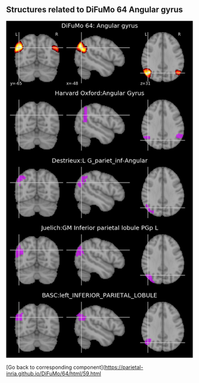 


## Structures related to DiFuMo 64 Angular gyrus

![59](59.jpg "Structures related to DiFuMo 64 Angular gyrus")

[Go back to corresponding component](https://parietal-inria.github.io/DiFuMo/64/html/59.html